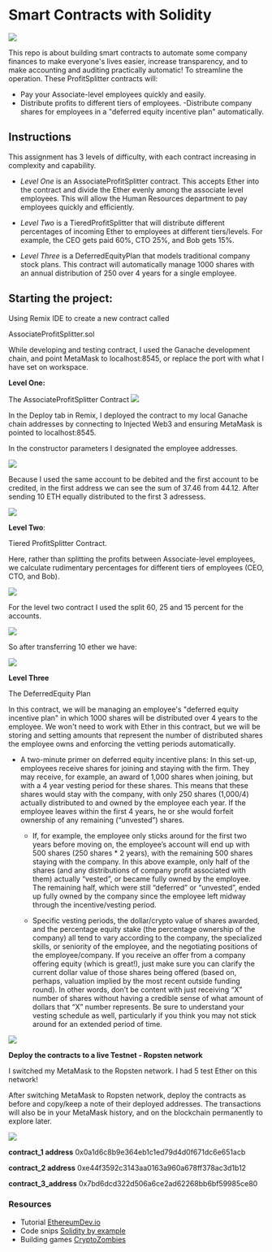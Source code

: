 # **Smart Contracts with Solidity**
![](https://miro.medium.com/max/2410/1*xIzdc_FVszgB3cCaqMd5ZQ.png)

This repo is about building smart contracts to automate some company finances to make everyone's lives easier, increase transparency, and to make accounting and auditing practically automatic! To streamline the operation.
These ProfitSplitter contracts will:

-  Pay your Associate-level employees quickly and easily.
- Distribute profits to different tiers of employees.
-Distribute company shares for employees in a "deferred equity incentive plan" automatically.

## **Instructions**
This assignment has 3 levels of difficulty, with each contract increasing in complexity and capability. 

- *Level One* is an AssociateProfitSplitter contract. This accepts Ether into the contract and divide the Ether evenly among the associate level employees. This will allow the Human Resources department to pay employees quickly and efficiently.

- *Level Two* is a TieredProfitSplitter that will distribute different percentages of incoming Ether to employees at different tiers/levels. For example, the CEO gets paid 60%, CTO 25%, and Bob gets 15%.

- *Level Three* is a DeferredEquityPlan that models traditional company stock plans. This contract will automatically manage 1000 shares with an annual distribution of 250 over 4 years for a single employee.

## **Starting the project:**
Using Remix IDE to create a new contract called 

AssociateProfitSplitter.sol 

While developing and testing contract, I used the Ganache development chain, and point MetaMask to localhost:8545, or replace the port with what I have set on workspace.

**Level One:** 

The AssociateProfitSplitter Contract
![](screenshots_testnet/Transaction_1.png)

In the Deploy tab in Remix, I deployed the contract to my local Ganache chain addresses by connecting to Injected Web3 and ensuring MetaMask is pointed to localhost:8545.

In the constructor parameters I designated the employee addresses.

![](screenshots_testnet/accounts_before1.png)

Because I used the same account to be debited and the first account to be credited, in the first address we can see the sum of 37.46 from 44.12. After sending 10 ETH equally distributed to the first 3 adressess. 

![](screenshots_testnet/accounts_after1.png)


**Level Two**:

Tiered ProfitSplitter Contract.

Here, rather than splitting the profits between Associate-level employees, we calculate rudimentary percentages for different tiers of employees (CEO, CTO, and Bob).

![](screenshots_testnet/Transaction_2.png)

For the level two contract I used the split 60, 25 and 15 percent for the accounts. 

![](screenshots_testnet/accounts_before2.png)

So after transferring 10 ether we have:

![](screenshots_testnet/accounts_after2.png)

**Level Three**

The DeferredEquity Plan

In this contract, we will be managing an employee's "deferred equity incentive plan" in which 1000 shares will be distributed over 4 years to the employee. We won't need to work with Ether in this contract, but we will be storing and setting amounts that represent the number of distributed shares the employee owns and enforcing the vetting periods automatically.


- A two-minute primer on deferred equity incentive plans: In this set-up, employees receive shares for joining and staying with the firm. They may receive, for example, an award of 1,000 shares when joining, but with a 4 year vesting period for these shares. This means that these shares would stay with the company, with only 250 shares (1,000/4) actually distributed to and owned by the employee each year. If the employee leaves within the first 4 years, he or she would forfeit ownership of any remaining (“unvested”) shares.


  - If, for example, the employee only sticks around for the first two years before moving on, the employee’s account will end up with 500 shares (250 shares * 2 years), with the remaining 500 shares staying with the company. In this above example, only half of the shares (and any distributions of company profit associated with them) actually “vested”, or became fully owned by the employee. The remaining half, which were still “deferred” or “unvested”, ended up fully owned by the company since the employee left midway through the incentive/vesting period.


  - Specific vesting periods, the dollar/crypto value of shares awarded, and the percentage equity stake (the percentage ownership of the company) all tend to vary according to the company, the specialized skills, or seniority of the employee, and the negotiating positions of the employee/company. If you receive an offer from a company offering equity (which is great!), just make sure you can clarify the current dollar value of those shares being offered (based on, perhaps, valuation implied by the most recent outside funding round). In other words, don’t be content with just receiving “X” number of shares without having a credible sense of what amount of dollars that “X” number represents. Be sure to understand your vesting schedule as well, particularly if you think you may not stick around for an extended period of time.
  
![](screenshots_testnet/Transaction_3.png)

**Deploy the contracts to a live Testnet - Ropsten network**

I switched my MetaMask to the Ropsten network. I had 5 test Ether on this network!

After switching MetaMask to Ropsten network, deploy the contracts as before and copy/keep a note of their deployed addresses. The transactions will also be in your MetaMask history, and on the blockchain permanently to explore later.

![](screenshot_kovan/transaction_1.png)

**contract_1 address**
0x0a1d6c8b9e364eb1c1ed79d4d0f671dc6e651acb
 
**contract_2 address**
0xe44f3592c3143aa0163a960a678ff378ac3d1b12
 
**contract_3_address**
0x7bd6dcd322d506a6ce2ad62268bb6bf59985ce80


### **Resources**
- Tutorial [EthereumDev.io](https://ethereumdev.io/)
- Code snips [Solidity by example](https://github.com/raineorshine/solidity-by-example)
- Building games [CryptoZombies](https://cryptozombies.io/
)

